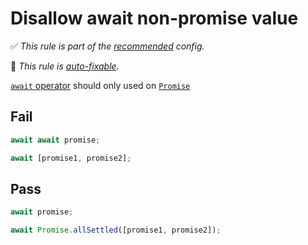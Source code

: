 # Disallow await non-promise value

<!-- Do not manually modify RULE_NOTICE part. Run: `npm run generate-rule-notices` -->
<!-- RULE_NOTICE -->
✅ *This rule is part of the [recommended](https://github.com/sindresorhus/eslint-plugin-unicorn#recommended-config) config.*

🔧 *This rule is [auto-fixable](https://eslint.org/docs/user-guide/command-line-interface#fixing-problems).*
<!-- /RULE_NOTICE -->

[`await` operator](https://developer.mozilla.org/en-US/docs/Web/JavaScript/Reference/Operators/await) should only used on [`Promise`](https://developer.mozilla.org/en-US/docs/Web/JavaScript/Reference/Global_Objects/Promise)

## Fail

```js
await await promise;
```

```js
await [promise1, promise2];
```

## Pass

```js
await promise;
```

```js
await Promise.allSettled([promise1, promise2]);
```
